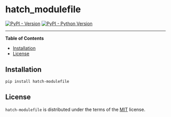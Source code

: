 # hatch_modulefile

[![PyPI - Version](https://img.shields.io/pypi/v/hatch-modulefile.svg)](https://pypi.org/project/hatch-modulefile)
[![PyPI - Python Version](https://img.shields.io/pypi/pyversions/hatch-modulefile.svg)](https://pypi.org/project/hatch-modulefile)

-----

**Table of Contents**

- [Installation](#installation)
- [License](#license)

## Installation

```console
pip install hatch-modulefile
```

## License

`hatch-modulefile` is distributed under the terms of the [MIT](https://spdx.org/licenses/MIT.html) license.
